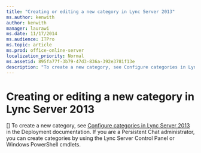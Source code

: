 ```yaml
---
title: "Creating or editing a new category in Lync Server 2013"
ms.author: kenwith
author: kenwith
manager: laurawi
ms.date: 11/17/2014
ms.audience: ITPro
ms.topic: article
ms.prod: office-online-server
localization_priority: Normal
ms.assetid: 895fa77f-3b79-47d3-836a-392e3781f13e
description: "To create a new category, see Configure categories in Lync Server 2013 in the Deployment documentation. If you are a Persistent Chat administrator, you can create categories by using the Lync Server Control Panel or Windows PowerShell cmdlets."
---
```


# Creating or editing a new category in Lync Server 2013
[]
To create a new category, see [Configure categories in Lync Server 2013](configure-categories.md) in the Deployment documentation. If you are a Persistent Chat administrator, you can create categories by using the Lync Server Control Panel or Windows PowerShell cmdlets. 
  


